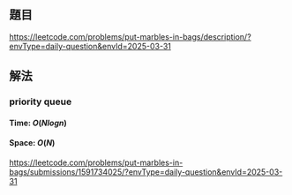 ## 題目
https://leetcode.com/problems/put-marbles-in-bags/description/?envType=daily-question&envId=2025-03-31
## 解法
### priority queue
#### Time: $O(Nlogn)$
#### Space: $O(N)$
https://leetcode.com/problems/put-marbles-in-bags/submissions/1591734025/?envType=daily-question&envId=2025-03-31
